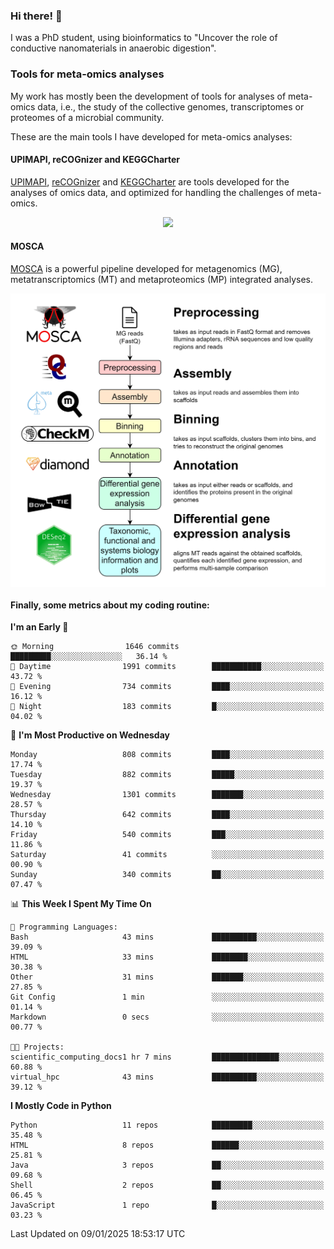 ### Hi there! 👋

I was a PhD student, using bioinformatics to "Uncover the role of conductive nanomaterials in anaerobic digestion".

### Tools for meta-omics analyses

My work has mostly been the development of tools for analyses of meta-omics data, i.e., the study of the collective genomes, transcriptomes or proteomes of a microbial community.

These are the main tools I have developed for meta-omics analyses:

#### UPIMAPI, reCOGnizer and KEGGCharter

[UPIMAPI](https://github.com/iquasere/UPIMAPI), [reCOGnizer](https://github.com/iquasere/reCOGnizer) and [KEGGCharter](https://github.com/iquasere/KEGGCharter) are tools developed for the analyses of omics data, and optimized for handling the challenges of meta-omics.

<p align="center">
    <img src="assets/annotation_paper.png">
</p>

#### MOSCA

[MOSCA](https://github.com/iquasere/MOSCA) is a powerful pipeline developed for metagenomics (MG), metatranscriptomics (MT) and metaproteomics (MP) integrated analyses.

<p align="center">
    <img src="assets/mosca_workflow.png" align="center" width="700">
</p>


#### Finally, some metrics about my coding routine:

<!--START_SECTION:waka-->
**I'm an Early 🐤** 

```text
🌞 Morning                1646 commits        █████████░░░░░░░░░░░░░░░░   36.14 % 
🌆 Daytime                1991 commits        ███████████░░░░░░░░░░░░░░   43.72 % 
🌃 Evening                734 commits         ████░░░░░░░░░░░░░░░░░░░░░   16.12 % 
🌙 Night                  183 commits         █░░░░░░░░░░░░░░░░░░░░░░░░   04.02 % 
```
📅 **I'm Most Productive on Wednesday** 

```text
Monday                   808 commits         ████░░░░░░░░░░░░░░░░░░░░░   17.74 % 
Tuesday                  882 commits         █████░░░░░░░░░░░░░░░░░░░░   19.37 % 
Wednesday                1301 commits        ███████░░░░░░░░░░░░░░░░░░   28.57 % 
Thursday                 642 commits         ████░░░░░░░░░░░░░░░░░░░░░   14.10 % 
Friday                   540 commits         ███░░░░░░░░░░░░░░░░░░░░░░   11.86 % 
Saturday                 41 commits          ░░░░░░░░░░░░░░░░░░░░░░░░░   00.90 % 
Sunday                   340 commits         ██░░░░░░░░░░░░░░░░░░░░░░░   07.47 % 
```


📊 **This Week I Spent My Time On** 

```text
💬 Programming Languages: 
Bash                     43 mins             ██████████░░░░░░░░░░░░░░░   39.09 % 
HTML                     33 mins             ████████░░░░░░░░░░░░░░░░░   30.38 % 
Other                    31 mins             ███████░░░░░░░░░░░░░░░░░░   27.85 % 
Git Config               1 min               ░░░░░░░░░░░░░░░░░░░░░░░░░   01.14 % 
Markdown                 0 secs              ░░░░░░░░░░░░░░░░░░░░░░░░░   00.77 % 

🐱‍💻 Projects: 
scientific_computing_docs1 hr 7 mins         ███████████████░░░░░░░░░░   60.88 % 
virtual_hpc              43 mins             ██████████░░░░░░░░░░░░░░░   39.12 % 
```

**I Mostly Code in Python** 

```text
Python                   11 repos            █████████░░░░░░░░░░░░░░░░   35.48 % 
HTML                     8 repos             ██████░░░░░░░░░░░░░░░░░░░   25.81 % 
Java                     3 repos             ██░░░░░░░░░░░░░░░░░░░░░░░   09.68 % 
Shell                    2 repos             ██░░░░░░░░░░░░░░░░░░░░░░░   06.45 % 
JavaScript               1 repo              █░░░░░░░░░░░░░░░░░░░░░░░░   03.23 % 
```




 Last Updated on 09/01/2025 18:53:17 UTC
<!--END_SECTION:waka-->
